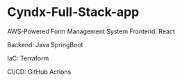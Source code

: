 # Cyndx-Full-Stack-app
AWS-Powered Form Management System
Frontend: React 

Backend: Java SpringBoot

IaC: Terraform 

CI/CD: GitHub Actions

